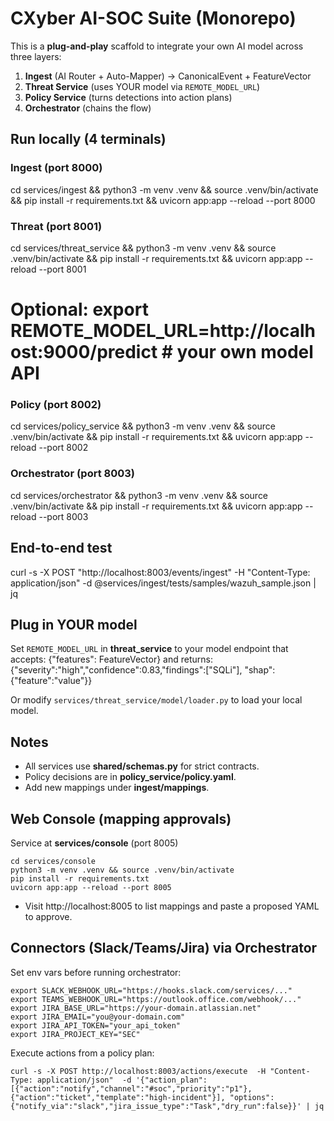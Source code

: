 
# CXyber AI-SOC Suite (Monorepo)

This is a **plug-and-play** scaffold to integrate your own AI model across three layers:
1) **Ingest** (AI Router + Auto-Mapper) → CanonicalEvent + FeatureVector
2) **Threat Service** (uses YOUR model via `REMOTE_MODEL_URL`)
3) **Policy Service** (turns detections into action plans)
4) **Orchestrator** (chains the flow)

## Run locally (4 terminals)
### Ingest (port 8000)
cd services/ingest && python3 -m venv .venv && source .venv/bin/activate && pip install -r requirements.txt && uvicorn app:app --reload --port 8000

### Threat (port 8001)
cd services/threat_service && python3 -m venv .venv && source .venv/bin/activate && pip install -r requirements.txt && uvicorn app:app --reload --port 8001
# Optional: export REMOTE_MODEL_URL=http://localhost:9000/predict  # your own model API

### Policy (port 8002)
cd services/policy_service && python3 -m venv .venv && source .venv/bin/activate && pip install -r requirements.txt && uvicorn app:app --reload --port 8002

### Orchestrator (port 8003)
cd services/orchestrator && python3 -m venv .venv && source .venv/bin/activate && pip install -r requirements.txt && uvicorn app:app --reload --port 8003

## End-to-end test
curl -s -X POST "http://localhost:8003/events/ingest" -H "Content-Type: application/json" -d @services/ingest/tests/samples/wazuh_sample.json | jq

## Plug in YOUR model
Set `REMOTE_MODEL_URL` in **threat_service** to your model endpoint that accepts:
{"features": FeatureVector}
and returns:
{"severity":"high","confidence":0.83,"findings":["SQLi"], "shap":{"feature":"value"}}

Or modify `services/threat_service/model/loader.py` to load your local model.

## Notes
- All services use **shared/schemas.py** for strict contracts.
- Policy decisions are in **policy_service/policy.yaml**.
- Add new mappings under **ingest/mappings**.


## Web Console (mapping approvals)
Service at **services/console** (port 8005)
```
cd services/console
python3 -m venv .venv && source .venv/bin/activate
pip install -r requirements.txt
uvicorn app:app --reload --port 8005
```
- Visit http://localhost:8005 to list mappings and paste a proposed YAML to approve.

## Connectors (Slack/Teams/Jira) via Orchestrator
Set env vars before running orchestrator:
```
export SLACK_WEBHOOK_URL="https://hooks.slack.com/services/..."
export TEAMS_WEBHOOK_URL="https://outlook.office.com/webhook/..."
export JIRA_BASE_URL="https://your-domain.atlassian.net"
export JIRA_EMAIL="you@your-domain.com"
export JIRA_API_TOKEN="your_api_token"
export JIRA_PROJECT_KEY="SEC"
```
Execute actions from a policy plan:
```
curl -s -X POST http://localhost:8003/actions/execute  -H "Content-Type: application/json"  -d '{"action_plan":[{"action":"notify","channel":"#soc","priority":"p1"},{"action":"ticket","template":"high-incident"}], "options":{"notify_via":"slack","jira_issue_type":"Task","dry_run":false}}' | jq
```
